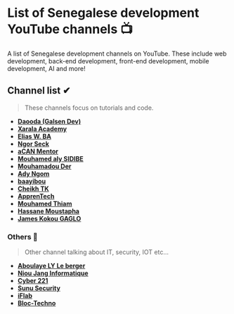 # List of Senegalese development YouTube channels 📺

A list of Senegalese development channels on YouTube. These include web development, back-end development, front-end development, mobile development, AI and more!

## Channel list ✔

> These channels focus on tutorials and code.

* **[Daooda (Galsen Dev)](https://www.youtube.com/channel/UCw0TqM96VksbRMgcafdUVSQ)**
* **[Xarala Academy](https://www.youtube.com/channel/UCtzF4GCqstzrc6UWUNjlQiQ)**
* **[Elias W. BA](https://www.youtube.com/channel/UCHJfgo-twozt9nNq0XplU_g)**
* **[Ngor Seck](https://www.youtube.com/channel/UCju7C4DmUvrAzeAnTn-rCfw)**
* **[aCAN Mentor](https://www.youtube.com/channel/UCNLda7VaWLfKrPA4uunFVjg)**
* **[Mouhamed aly SIDIBE](https://www.youtube.com/channel/UC-Rak9WhKgjARd5NwyYzdlQ)**
* **[Mouhamadou Der](https://www.youtube.com/user/derkhadim)**
* **[Ady Ngom](https://www.youtube.com/user/adytouba)**
* **[baayibou](https://www.youtube.com/channel/UCVKTpAvflvMr379LVBfs82A)**
* **[Cheikh TK](https://www.youtube.com/channel/UCFbdlx44JOBDh41-ruUb0Eg)**
* **[ApprenTech](https://www.youtube.com/channel/UCE_ZKSHpebKvh6uEzkRW9FQ)**
* **[Mouhamed Thiam](https://www.youtube.com/channel/UCFp5f1TxumMV3g4H2lirYaA)**
* **[Hassane Moustapha](https://www.youtube.com/user/MrHkairi)**
* **[James Kokou GAGLO](https://www.youtube.com/channel/UCLf28QwKUmINeUqjxR3bK0w)**

### Others 📁

> Other channel talking about IT, security, IOT etc...

* **[Aboulaye LY Le berger](https://www.youtube.com/channel/UCLJce0Zphs61fmjQfVI4rlw)**
* **[Niou Jang Informatique](https://www.youtube.com/channel/UCTweGeIUC_RLBB5HZMheXUA)**
* **[Cyber 221](https://www.youtube.com/channel/UCdc-nYql6rLRauKb8BXQkHw)**
* **[Sunu Security](https://www.youtube.com/channel/UCMGNNtDYQUjVGKKVyTdpgsQ)**
* **[iFlab](https://www.youtube.com/channel/UCgQa4dk7EsH937CT3wOodWQ)**
* **[Bloc-Techno](https://www.youtube.com/user/ThePipa00)**
